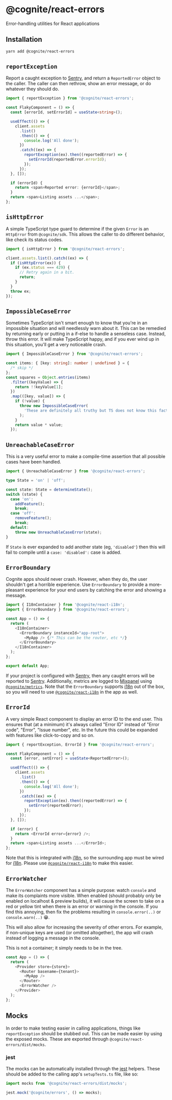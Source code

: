 # @cognite/react-errors

Error-handling utilities for React applications

## Installation

```sh
yarn add @cognite/react-errors
```

## `reportException`

Report a caught exception to [Sentry], and return a `ReportedError` object to the caller.
The caller can then rethrow, show an error message, or do whatever they should do.

```ts
import { reportException } from '@cognite/react-errors';

const FlakyComponent = () => {
  const [errorId, setErrorId] = useState<string>();

  useEffect(() => {
    client.assets
      .list()
      .then(() => {
        console.log('All done');
      })
      .catch((ex) => {
        reportException(ex).then((reportedError) => {
          setErrorId(reportedError.errorId);
        });
      });
  }, []);

  if (errorId) {
    return <span>Reported error: {errorId}</span>;
  }
  return <span>Listing assets ...</span>;
};
```

## `isHttpError`

A simple TypeScript type guard to determine if the given `Error` is an `HttpError` from `@cognite/sdk`.
This allows the caller to do different behavior, like check its status codes.

```ts
import { isHttpError } from '@cognite/react-errors';

client.assets.list().catch((ex) => {
  if (isHttpError(ex)) {
    if (ex.status === 429) {
      // Retry again in a bit.
      return;
    }
  }
  throw ex;
});
```

## `ImpossibleCaseError`

Sometimes TypeScript isn't smart enough to know that you're in an impossible situation and will needlessly warn about it.
This can be remedied by returning early or putting in a if-else to handle a senseless case.
Instead, throw this error.
It will make TypeScript happy, and if you ever wind up in this situation, you'll get a very noticeable crash.

```ts
import { ImpossibleCaseError } from '@cognite/react-errors';

const items: { [key: string]: number | undefined } = {
  /* skip */
};
const squares = Object.entries(items)
  .filter((keyValue) => {
    return !!keyValue[1];
  })
  .map(([key, value]) => {
    if (!value) {
      throw new ImpossibleCaseError(
        'These are definitely all truthy but TS does not know this fact.'
      );
    }
    return value * value;
  });
```

## `UnreachableCaseError`

This is a very useful error to make a compile-time assertion that all possible cases have been handled.

```ts
import { UnreachableCaseError } from '@cognite/react-errors';

type State = 'on' | 'off';

const state: State = determineState();
switch (state) {
  case 'on':
    addFeature();
    break;
  case 'off':
    removeFeature();
    break;
  default:
    throw new UnreachableCaseError(state);
}
```

If `State` is ever expanded to add another state (eg, `'disabled'`) then this will fail to compile until a `case: 'disabled':` case is added.

## `ErrorBoundary`

Cognite apps should never crash.
However, when they do, the user shouldn't get a horrible experience.
Use `ErrorBoundary` to provide a more-pleasant experience for your end users by catching the error and showing a message.

```ts
import { I18nContainer } from '@cognite/react-i18n';
import { ErrorBoundary } from '@cognite/react-errors';

const App = () => {
  return (
    <I18nContainer>
      <ErrorBoundary instanceId="app-root">
        <MyApp /> {/* This can be the router, etc */}
      </ErrorBoundary>
    </I18nContainer>
  );
};

export default App;
```

If your project is configured with [Sentry], then any caught errors will be reported to [Sentry].
Additionally, metrics are logged to [Mixpanel] using [`@cognite/metrics`].
Note that the `ErrorBoundary` supports [i18n] out of the box, so you will need to use [`@cognite/react-i18n`] in the app as well.

## `ErrorId`

A very simple React component to display an error ID to the end user.
This ensures that (at a minimum) it's always called "Error ID" instead of "Error code", "Error", "Issue number", etc.
In the future this could be expanded with features like click-to-copy and so on.

```ts
import { reportException, ErrorId } from '@cognite/react-errors';

const FlakyComponent = () => {
  const [error, setError] = useState<ReportedError>();

  useEffect(() => {
    client.assets
      .list()
      .then(() => {
        console.log('All done');
      })
      .catch((ex) => {
        reportException(ex).then((reportedError) => {
          setError(reportedError);
        });
      });
  }, []);

  if (error) {
    return <ErrorId error={error} />;
  }
  return <span>Listing assets ...</ErrorId>;
};
```

Note that this is integrated with [i18n], so the surrounding app must be wired for [i18n].
Please use [`@cognite/react-i18n`] to make this easier.

## `ErrorWatcher`

The `ErrorWatcher` component has a simple purpose: watch `console` and make its complaints more visible.
When enabled (should probably only be enabled on localhost & preview builds), it will cause the screen to take on a red or yellow tint when there is an error or warning in the console.
If you find this annoying, then fix the problems resulting in `console.error(..)` or `console.warn(..)` :grin:.

This will also allow for increasing the severity of other errors.
For example, if non-unique keys are used (or omitted altogether), the app will crash instead of logging a message in the console.

This is not a container; it simply needs to be in the tree.

```ts
const App = () => {
  return (
    <Provider store={store}>
      <Router basename={tenant}>
        <MyApp />
      </Router>
      <ErrorWatcher />
    </Provider>
  );
};
```

## Mocks

In order to make testing easier in calling applications, things like `reportException` should be stubbed out.
This can be made easier by using the exposed mocks.
These are exported through `@cognite/react-errors/dist/mocks`.

### jest

The mocks can be automatically installed through the [jest] helpers.
These should be added to the calling app's `setupTests.ts` file, like so:

```ts
import mocks from '@cognite/react-errors/dist/mocks';

jest.mock('@cognite/errors', () => mocks);
```

[jest]: https://jestjs.io
[i18n]: https://cog.link/i18n
[sentry]: https://sentry.io
[mixpanel]: https://mixpanel.com
[`@cognite/metrics`]: cognitedata/frontend/packages/browser/commonjs/metrics
[`@cognite/react-i18n`]: cognitedata/frontend/packages/browser/react/i18n
